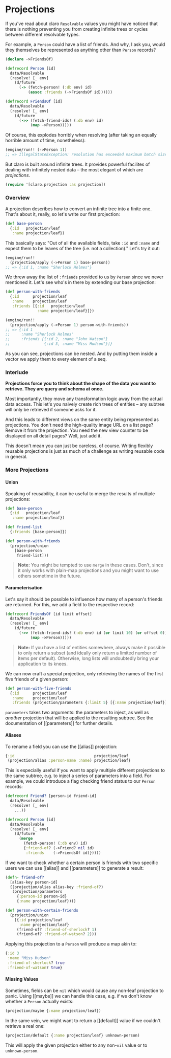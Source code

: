 # Projections

If you've read about claro `Resolvable` values you might have noticed that there
is nothing preventing you from creating infinite trees or cycles between
different resolvable types.

For example, a `Person` could have a list of friends. And why, I ask you, would
they themselves be represented as anything other than `Person` records?

```clojure
(declare ->FriendsOf)

(defrecord Person [id]
  data/Resolvable
  (resolve! [_ env]
    (d/future
      (-> (fetch-person! (:db env) id)
          (assoc :friends (->FriendsOf id))))))

(defrecord FriendsOf [id]
  data/Resolvable
  (resolve! [_ env]
    (d/future
      (->> (fetch-friend-ids! (:db env) id)
           (map ->Person)))))
```

Of course, this explodes horribly when resolving (after taking an equally
horrible amount of time, nonetheless):

```clojure
(engine/run!! (->Person 1))
;; => IllegalStateException: resolution has exceeded maximum batch size
```

But claro is built around infinite trees. It provides powerful facilites of
dealing with infinitely nested data – the most elegant of which are
_projections_.

```clojure
(require '[claro.projection :as projection])
```

### Overview

A projection describes how to convert an infinite tree into a finite one.
That's about it, really, so let's write our first projection:

```clojure
(def base-person
  {:id   projection/leaf
   :name projection/leaf})
```

This basically says: "Out of all the available fields, take `:id` and `:name`
and expect them to be leaves of the tree (i.e. not a collection)." Let's try it
out:

```clojure
(engine/run!!
  (projection/apply (->Person 1) base-person))
;; => {:id 1, :name "Sherlock Holmes"}
```

We threw away the list of `:friends` provided to us by `Person` since we never
mentioned it. Let's see who's in there by extending our base projection:

```clojure
(def person-with-friends
  {:id      projection/leaf
   :name    projection/leaf
   :friends [{:id   projection/leaf
              :name projection/leaf}]})

(engine/run!!
  (projection/apply (->Person 1) person-with-friends))
;; => {:id 1
;;     :name "Sherlock Holmes"
;;     :friends [{:id 2, :name "John Watson"}
;;               {:id 3, :name "Miss Hudson"}]}
```

As you can see, projections can be nested. And by putting them inside a
vector we apply them to every element of a seq.

### Interlude

__Projections force you to think about the shape of the data you want to
retrieve. They are query and schema at once.__

Most importantly, they move any transformation logic away from the actual data
access. This let's you naively create rich trees of entities – any subtree will
only be retrieved if someone asks for it.

And this leads to different views on the same entity being represented as
projections. You don't need the high-quality image URL on a list page? Remove it
from the projection. You need the new view counter to be displayed on all detail
pages? Well, just add it.

This doesn't mean you can just be careless, of course. Writing flexibly reusable
projections is just as much of a challenge as writing reusable code in general.

### More Projections

#### Union

Speaking of reusability, it can be useful to merge the results of multiple
projections:

```clojure
(def base-person
  {:id   projection/leaf
   :name projection/leaf})

(def friend-list
  {:friends [base-person]})

(def person-with-friends
  (projection/union
    [base-person
     friend-list]))
```

> __Note:__ You might be tempted to use `merge` in these cases. Don't, since it
> only works with plain-map projections and you might want to use others
> sometime in the future.

#### Parameterisation

Let's say it should be possible to influence how many of a person's friends are
returned. For this, we add a field to the respective record:

```clojure
(defrecord FriendsOf [id limit offset]
  data/Resolvable
  (resolve! [_ env]
    (d/future
      (->> (fetch-friend-ids! (:db env) id (or limit 10) (or offset 0))
           (map ->Person)))))
```

> __Note:__ If you have a list of entities somewhere, always make it possible to
> only return a subset (and ideally only return a limited number of items per
> default). Otherwise, long lists will undoubtedly bring your application to its
> knees.

We can now craft a special projection, only retrieving the names of the first
five friends of a given person:

```clojure
(def person-with-five-friends
  {:id      projection/leaf
   :name    projection/leaf
   :friends (projection/parameters {:limit 5} [{:name projection/leaf}])})
```

`parameters` takes two arguments: the parameters to inject, as well as _another_
projection that will be applied to the resulting subtree. See the documentation
of [[parameters]] for further details.

#### Aliases

To rename a field you can use the [[alias]] projection:

```clojure
{:id                                   projection/leaf
 (projection/alias :person-name :name) projection/leaf}
```

This is especially useful if you want to apply multiple different projections to
the same subtree, e.g. to inject a series of parameters into a field.  For
example, we could introduce a flag checking friend status to our `Person`
records:

```clojure
(defrecord Friend? [person-id friend-id]
  data/Resolvable
  (resolve! [_ env]
    ...))

(defrecord Person [id]
  data/Resolvable
  (resolve! [_ env]
    (d/future
      (merge
        (fetch-person! (:db env) id)
        {:friend-of? (->Friend? nil id)
         :friends    (->FriendsOf id)}))))
```

If we want to check whether a certain person is friends with two specific users
we can use [[alias]] and [[parameters]] to generate a result:

```clojure
(defn- friend-of?
  [alias-key person-id]
  {(projection/alias alias-key :friend-of?)
   (projection/parameters
     {:person-id person-id}
     {:name projection/leaf})))

(def person-with-certain-friends
  (projection/union
    [{:id projection/leaf
      :name projection/leaf}
     (friend-of? :friend-of-sherlock? 1)
     (friend-of? :friend-of-watson? 2)))
```

Applying this projection to a `Person` will produce a map akin to:

```clojure
{:id 3
 :name "Miss Hudson"
 :friend-of-sherlock? true
 :friend-of-watson? true}
```

#### Missing Values

Sometimes, fields can be `nil` which would cause any non-leaf projection to
panic. Using [[maybe]] we can handle this case, e.g. if we don't know whether a
`Person` actually exists:

```clojure
(projection/maybe {:name projection/leaf})
```

In the same vein, we might want to return a [[default]] value if we couldn't
retrieve a real one:

```clojure
(projection/default {:name projection/leaf} unknown-person)
```

This will apply the given projection either to any non-`nil` value or to
`unknown-person`.
